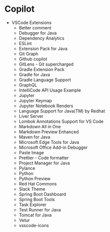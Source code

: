 # Copilot 


* VSCode Extensions
  * Better comment
  * Debugger for Java
  * Dependency Analytics
  * ESLint
  * Extension Pack for Java
  * Git Graph
  * Github copilot 
  * GitLens - Git supercharged
  * Gradle Extension Pack
  * Gradle for Java
  * Gradle Language Support
  * GraphQL
  * IntelliCode API Usage Example
  * Jupyter
  * Jupyter Keymap
  * Jupyter Notebook Renders 
  * Language Support for Java(TM) by Redhat
  * Liver Server
  * Lombok Annotations Support for VS Code
  * Markdown All in One
  * Markdown Preview Enhanced
  * Maven for Java
  * Microsoft Edge Tools for Java
  * Microsoft Office Add-in Debugger
  * Paste Image
  * Prettier - Code formatter
  * Project Manager for Java
  * Pylance
  * Python 
  * Python Preview
  * Red Hat Commons
  * Slack Theme
  * Spring Boot Dashboard
  * Spring Boot Tools
  * Task Explorer
  * Test Runner for Java
  * Tomcat for Java
  * Vetur
  * vsscode-icons
  



